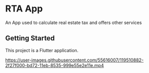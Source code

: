 # RTA App

An App used to calculate real estate tax and offers other services

## Getting Started

This project is a Flutter application.




https://user-images.githubusercontent.com/55616007/119510882-2f27f000-bd72-11eb-8535-999e55e2e11e.mp4


